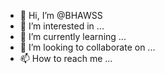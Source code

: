 - 👋 Hi, I’m @BHAWSS
- 👀 I’m interested in ...
- 🌱 I’m currently learning ...
- 💞️ I’m looking to collaborate on ...
- 📫 How to reach me ...

<!---
BHAWSS/BHAWSS is a ✨ special ✨ repository because its `README.md` (this file) appears on your GitHub profile.
You can click the Preview link to take a look at your changes.
--->

